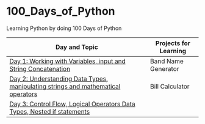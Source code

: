 # 100_Days_of_Python
Learning Python by doing 100 Days of Python


| Day and Topic                                                                                | Projects for Learning |
|----------------------------------------------------------------------------------------------|-----------------------|
| [Day 1: Working with Variables, input and String Concatenation](Day_1.py)                    | Band Name Generator   |
| [Day 2: Understanding Data Types, manipulating strings and mathematical operators](Day_2.py) | Bill Calculator       |
| [Day 3: Control Flow, Logical Operators Data Types, Nested if statements](Day_3.py) |       |
